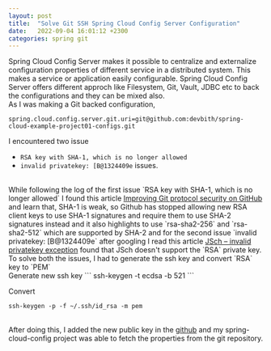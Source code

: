 ```yaml
---
layout: post
title:  "Solve Git SSH Spring Cloud Config Server Configuration"
date:   2022-09-04 16:01:12 +2300
categories: spring git
---
```


Spring Cloud Config Server makes it possible to centralize and externalize configuration properties of different service in a distributed system. This makes a service or application easily configurable. Spring Cloud Config Server offers different approch like Filesystem, Git, Vault, JDBC etc to back the configurations and they can be mixed also.
<br>
As I was making a Git backed configuration, 

 ```properties
spring.cloud.config.server.git.uri=git@github.com:devbith/spring-cloud-example-project01-configs.git
```

I encountered two issue<br>
- `RSA key with SHA-1, which is no longer allowed` 
- `invalid privatekey: [B@1324409e` issues. <br>
<br>
While following the log of the first issue `RSA key with SHA-1, which is no longer allowed` I found this article <a href="https://github.blog/2021-09-01-improving-git-protocol-security-github/ ">Improving Git protocol security on GitHub</a> and learn that, SHA-1 is weak, so Github has stopped allowing new RSA client keys to use SHA-1 signatures and require them to use SHA-2 signatures instead and it also highlights to use `rsa-sha2-256` and `rsa-sha2-512` which are supported by SHA-2 and for the second issue `invalid privatekey: [B@1324409e` after googling I read this article <a href="https://mkyong.com/java/jsch-invalid-privatekey-exception/">JSch – invalid privatekey exception</a> found that JSch doesn't support the `RSA` private key.
<br>
To solve both the issues, I had to generate the ssh key and convert `RSA` key to `PEM`

<br>
Generate new ssh key
```
ssh-keygen -t ecdsa -b 521
```

Convert
```
ssh-keygen -p -f ~/.ssh/id_rsa -m pem
```
<br>
After doing this, I added the new public key in the <a href="https://github.com/">github</a> and my spring-cloud-config project was able to fetch the properties from the git repository.


